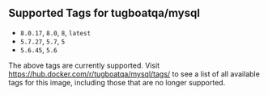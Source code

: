 ## Supported Tags for tugboatqa/mysql

* `8.0.17`, `8.0`, `8`, `latest`
* `5.7.27`, `5.7`, `5`
* `5.6.45`, `5.6`

The above tags are currently supported. Visit https://hub.docker.com/r/tugboatqa/mysql/tags/ to see a list of all available tags for this image, including those that are no longer supported.
